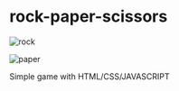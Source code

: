 # rock-paper-scissors

![rock](https://user-images.githubusercontent.com/120646789/208659604-c4a9c130-b600-4176-844c-187865c31052.png)


![paper](https://user-images.githubusercontent.com/120646789/208659637-c53dee7b-718b-40c5-814c-c101ef0b79cd.png)

Simple game with HTML/CSS/JAVASCRIPT
